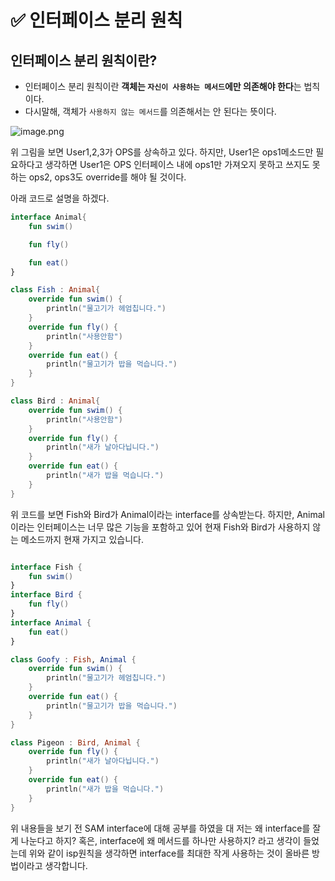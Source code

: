 # ✅ 인터페이스 분리 원칙

## 인터페이스 분리 원칙이란?

- 인터페이스 분리 원칙이란 **객체는 `자신이 사용하는 메서드`에만 의존해야 한다**는 법칙이다.
- 다시말해, 객체가 `사용하지 않는 메서드`를 의존해서는 안 된다는 뜻이다.

![image.png](attachment:8a86dc85-d261-41cc-86b8-3340e152ad95:image.png)

위 그림을 보면 User1,2,3가 OPS를 상속하고 있다. 
하지만, User1은 ops1메소드만 필요하다고 생각하면 User1은 OPS 인터페이스 내에 ops1만 가져오지 못하고 쓰지도 못하는 ops2, ops3도 override를 해야 될 것이다. 

아래 코드로 설명을 하겠다.

```kotlin
interface Animal{
    fun swim()

    fun fly()

    fun eat()
}

class Fish : Animal{
    override fun swim() {
        println("물고기가 헤엄칩니다.")
    }
    override fun fly() {
        println("사용안함")
    }
    override fun eat() {
        println("물고기가 밥을 먹습니다.")
    }
}

class Bird : Animal{
    override fun swim() {
        println("사용안함")
    }
    override fun fly() {
        println("새가 날아다닙니다.")
    }
    override fun eat() {
        println("새가 밥을 먹습니다.")
    }
}
```

위 코드를 보면 Fish와 Bird가 Animal이라는 interface를 상속받는다.
하지만, Animal이라는 인터페이스는 너무 많은 기능을 포함하고 있어 
현재 Fish와 Bird가 사용하지 않는 메소드까지 현재 가지고 있습니다.

```kotlin

interface Fish {
    fun swim()
}
interface Bird {
    fun fly()
}
interface Animal {
    fun eat()
}

class Goofy : Fish, Animal {
    override fun swim() {
        println("물고기가 헤엄칩니다.")
    }
    override fun eat() {
        println("물고기가 밥을 먹습니다.")
    }
}

class Pigeon : Bird, Animal {
    override fun fly() {
        println("새가 날아다닙니다.")
    }
    override fun eat() {
        println("새가 밥을 먹습니다.")
    }
}

```

위 내용들을 보기 전 SAM interface에 대해 공부를 하였을 대 저는 왜 interface를 잘게 나눈다고 하지? 혹은, interface에 왜 메서드를 하나만 사용하지? 라고 생각이 들었는데 위와 같이 isp원칙을 생각하면 interface를 최대한 작게 사용하는 것이 올바른 방법이라고 생각합니다.

